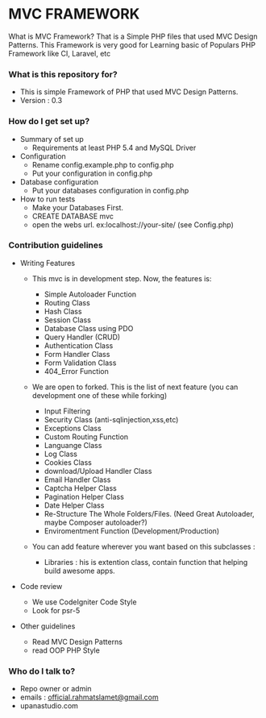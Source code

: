 # MVC FRAMEWORK #

What is MVC Framework? That is a Simple PHP files that used MVC Design Patterns. This Framework is very good for Learning basic of Populars PHP Framework like CI, Laravel, etc

### What is this repository for? ###

* This is simple Framework of PHP that used MVC Design Patterns.
* Version : 0.3

### How do I get set up? ###

* Summary of set up
	- Requirements at least PHP 5.4 and MySQL Driver
* Configuration
	- Rename config.example.php to config.php 
	- Put your configuration in config.php
* Database configuration
	- Put your databases configuration in config.php
* How to run tests
	- Make your Databases First.
	- CREATE DATABASE mvc 
	- open the webs url. ex:localhost://your-site/ (see Config.php)

### Contribution guidelines ###

* Writing Features
	- This mvc is in development step. Now, the features is:
		- Simple Autoloader Function
		- Routing Class
		- Hash Class
		- Session Class
		- Database Class using PDO
		- Query Handler (CRUD)
		- Authentication Class
		- Form Handler Class
		- Form Validation Class
		- 404_Error Function
	
	- We are open to forked. This is the list of next feature (you can development one of these while forking)
		- Input Filtering
		- Security Class (anti-sqlinjection,xss,etc)
		- Exceptions Class
		- Custom Routing Function
		- Languange Class
		- Log Class
		- Cookies Class
		- download/Upload Handler Class
		- Email Handler Class
		- Captcha Helper Class
		- Pagination Helper Class
		- Date Helper Class
		- Re-Structure The Whole Folders/Files. (Need Great Autoloader, maybe Composer autoloader?)
		- Enviromentment Function (Development/Production)

	- You can add feature wherever you want based on this subclasses :
		- Libraries : his is extention class, contain function that helping build awesome apps. 

* Code review
	- We use CodeIgniter Code Style
	- Look for psr-5
* Other guidelines
	- Read MVC Design Patterns
	- read OOP PHP Style

### Who do I talk to? ###

* Repo owner or admin
* emails : official.rahmatslamet@gmail.com
* upanastudio.com
